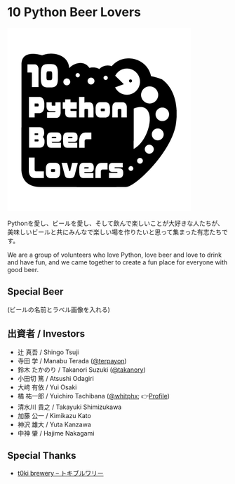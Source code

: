# 10 Python Beer Lovers

![10 Python Beer Lovers logo](10pbl_logo.png)

Pythonを愛し、ビールを愛し、そして飲んで楽しいことが大好きな人たちが、美味しいビールと共にみんなで楽しい場を作りたいと思って集まった有志たちです。

We are a group of volunteers who love Python, love beer and love to drink and have fun, and we came together to create a fun place for everyone with good beer.

## Special Beer

(ビールの名前とラベル画像を入れる)

## 出資者 / Investors

* 辻 真吾 / Shingo Tsuji
* 寺田 学 / Manabu Terada ([@terpayon](https://x.com/terapyon))
* 鈴木 たかのり / Takanori Suzuki ([@takanory](https://twitter.com/takanory))
* 小田切 篤 / Atsushi Odagiri
* 大﨑 有依 / Yui Osaki
* 橘 祐一郎 / Yuichiro Tachibana ([@whitphx](https://x.com/whitphx); 👉[Profile](https://www.whitphx.info/))
* 清水川 貴之 / Takayuki Shimizukawa
* 加藤 公一 / Kimikazu Kato
* 神沢 雄大 / Yuta Kanzawa
* 中神 肇 / Hajime Nakagami

## Special Thanks

* [t0ki brewery – トキブルワリー](https://t0ki.beer/)
